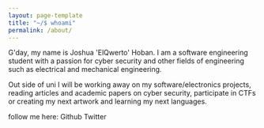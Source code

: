 ```yaml
---
layout: page-template
title: "~/$ whoami"
permalink: /about/
---
```


G'day, my name is Joshua 'ElQwerto' Hoban. I am a software engineering student with a passion for cyber security and other fields of engineering such as electrical and mechanical engineering.

Out side of uni I will be working away on my software/electronics projects, reading articles and academic papers on cyber security, participate in CTFs or creating my next artwork and learning my next languages.

follow me here:
Github
Twitter
